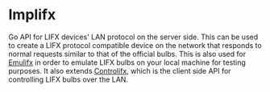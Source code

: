 # Implifx
Go API for LIFX devices' LAN protocol on the server side. This can be used to create a LIFX protocol compatible device on the network that responds to normal requests similar to that of the official bulbs. This is also used for [Emulifx](https://github.com/bionicrm/emulifx) in order to emulate LIFX bulbs on your local machine for testing purposes. It also extends [Controlifx](https://github.com/bionicrm/controlifx), which is the client side API for controlling LIFX bulbs over the LAN.
